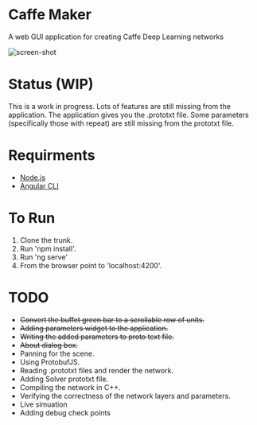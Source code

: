 # Caffe Maker

A web GUI application for creating Caffe Deep Learning networks

![screen-shot](https://github.com/omidsakhi/caffe-maker/blob/master/screenshot.png)

# Status (WIP)

This is a work in progress. Lots of features are still missing from the application. The application gives you the .prototxt file. Some parameters (specifically those with repeat) are still missing from the prototxt file.

# Requirments

- [Node.js](https://nodejs.org/en/)
- [Angular CLI](https://cli.angular.io/)

# To Run

1. Clone the trunk.
2. Run 'npm install'.
3. Run 'ng serve'
4. From the browser point to 'localhost:4200'.

# TODO

- ~~Convert the buffet green bar to a scrollable row of units.~~
- ~~Adding parameters widget to the application.~~
- ~~Writing the added parameters to proto text file.~~
- ~~About dialog box.~~
- Panning for the scene.
- Using ProtobufJS.
- Reading .prototxt files and render the network.
- Adding Solver prototxt file.
- Compiling the network in C++.
- Verifying the correctness of the network layers and parameters.
- Live simuation
- Adding debug check points
